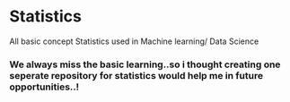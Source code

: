 # Statistics
All basic concept Statistics used in Machine learning/ Data Science

### We always miss the basic learning..so i thought creating one seperate repository for statistics would help me in future opportunities..!
